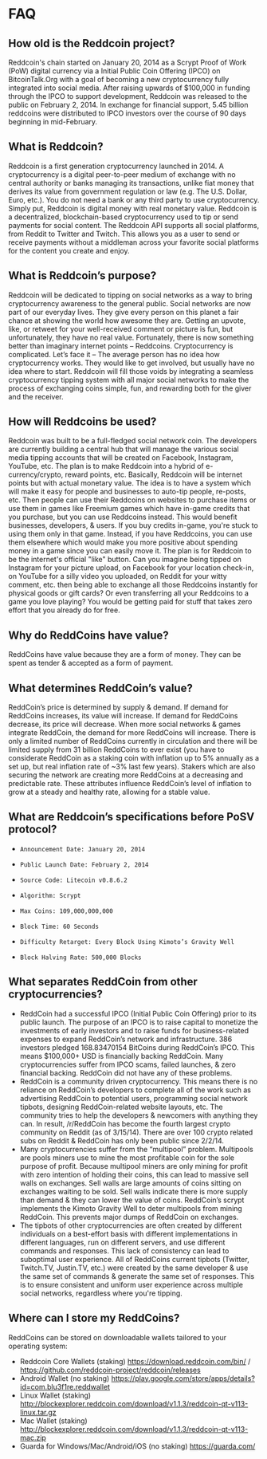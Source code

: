 # FAQ

## How old is the Reddcoin project?
Reddcoin's chain started on January 20, 2014 as a Scrypt Proof of Work (PoW) digital currency via a Initial Public Coin Offering (IPCO) on BitcoinTalk.Org with a goal of becoming a new cryptocurrency fully integrated into social media. After raising upwards of $100,000 in funding through the IPCO to support development, Reddcoin was released to the public on February 2, 2014. In exchange for financial support, 5.45 billion reddcoins were distributed to IPCO investors over the course of 90 days beginning in mid-February.

## What is Reddcoin? 
Reddcoin is a first generation cryptocurrency launched in 2014. A cryptocurrency is a digital peer-to-peer medium of exchange with no central authority or banks managing its transactions, unlike fiat money that derives its value from government regulation or law (e.g. The U.S. Dollar, Euro, etc.). You do not need a bank or any third party to use cryptocurrency.
Simply put, Reddcoin is digital money with real monetary value. Reddcoin is a decentralized, blockchain-based cryptocurrency used to tip or send payments for social content. The Reddcoin API supports all social platforms, from Reddit to Twitter and Twitch. This allows you as a user to send or receive payments without a middleman across your favorite social platforms for the content you create and enjoy.
 
## What is Reddcoin’s purpose?
Reddcoin will be dedicated to tipping on social networks as a way to bring cryptocurrency awareness to the general public. Social networks are now part of our everyday lives. They give every person on this planet a fair chance at showing the world how awesome they are. Getting an upvote, like, or retweet for your well-received comment or picture is fun, but unfortunately, they have no real value. Fortunately, there is now something better than imaginary internet points – Reddcoins.
Cryptocurrency is complicated. Let’s face it – The average person has no idea how cryptocurrency works. They would like to get involved, but usually have no idea where to start.
Reddcoin will fill those voids by integrating a seamless cryptocurrency tipping system with all major social networks to make the process of exchanging coins simple, fun, and rewarding both for the giver and the receiver.
 
## How will Reddcoins be used?
Reddcoin was built to be a full-fledged social network coin. The developers are currently building a central hub that will manage the various social media tipping accounts that will be created on Facebook, Instagram, YouTube, etc. The plan is to make Reddcoin into a hybrid of e-currency/crypto, reward points, etc. Basically, Reddcoin will be internet points but with actual monetary value.
The idea is to have a system which will make it easy for people and businesses to auto-tip people, re-posts, etc. Then people can use their Reddcoins on websites to purchase items or use them in games like Freemium games which have in-game credits that you purchase, but you can use Reddcoins instead.
This would benefit businesses, developers, & users. If you buy credits in-game, you're stuck to using them only in that game. Instead, if you have Reddcoins, you can use them elsewhere which would make you more positive about spending money in a game since you can easily move it.
The plan is for Reddcoin to be the internet's official "like" button. Can you imagine being tipped on Instagram for your picture upload, on Facebook for your location check-in, on YouTube for a silly video you uploaded, on Reddit for your witty comment, etc. then being able to exchange all those Reddcoins instantly for physical goods or gift cards? Or even transferring all your Reddcoins to a game you love playing? You would be getting paid for stuff that takes zero effort that you already do for free.

## Why do ReddCoins have value?
ReddCoins have value because they are a form of money. They can be spent as tender & accepted as a form of payment.

## What determines ReddCoin’s value?
ReddCoin’s price is determined by supply & demand. If demand for ReddCoins increases, its value will increase. If demand for ReddCoins decrease, its price will decrease. When more social networks & games integrate ReddCoin, the demand for more ReddCoins will increase. There is only a limited number of ReddCoins currently in circulation and there will be limited supply from 31 billion ReddCoins to ever exist (you have to considerate ReddCoin as a staking coin with inflation up to 5% annually as a set up, but real inflation rate of ~3% last few years). Stakers which are also securing the network are creating more ReddCoins at a decreasing and predictable rate. These attributes influence ReddCoin’s level of inflation to grow at a steady and healthy rate, allowing for a stable value.

## What are Reddcoin’s specifications before PoSV protocol?
*     Announcement Date: January 20, 2014
*     Public Launch Date: February 2, 2014
*     Source Code: Litecoin v0.8.6.2
*     Algorithm: Scrypt
*     Max Coins: 109,000,000,000
*     Block Time: 60 Seconds
*     Difficulty Retarget: Every Block Using Kimoto’s Gravity Well
* 	  Block Halving Rate: 500,000 Blocks

## What separates ReddCoin from other cryptocurrencies?
* ReddCoin had a successful IPCO (Initial Public Coin Offering) prior to its public launch. The purpose of an IPCO is to raise capital to monetize the investments of early investors and to raise funds for business-related expenses to expand ReddCoin’s network and infrastructure. 386 investors pledged 168.83470154 BitCoins during ReddCoin’s IPCO. This means $100,000+ USD is financially backing ReddCoin. Many cryptocurrencies suffer from IPCO scams, failed launches, & zero financial backing. ReddCoin did not have any of these problems.
* ReddCoin is a community driven cryptocurrency. This means there is no reliance on ReddCoin’s developers to complete all of the work such as advertising ReddCoin to potential users, programming social network tipbots, designing ReddCoin-related website layouts, etc. The community tries to help the developers & newcomers with anything they can. In result, /r/ReddCoin has become the fourth largest crypto community on Reddit (as of 3/15/14). There are over 100 crypto related subs on Reddit & ReddCoin has only been public since 2/2/14.
* Many cryptocurrencies suffer from the “multipool” problem. Multipools are pools miners use to mine the most profitable coin for the sole purpose of profit. Because multipool miners are only mining for profit with zero intention of holding their coins, this can lead to massive sell walls on exchanges. Sell walls are large amounts of coins sitting on exchanges waiting to be sold. Sell walls indicate there is more supply than demand & they can lower the value of coins. ReddCoin’s scrypt implements the Kimoto Gravity Well to deter multipools from mining ReddCoin. This prevents major dumps of ReddCoin on exchanges.
* The tipbots of other cryptocurrencies are often created by different individuals on a best-effort basis with different implementations in different languages, run on different servers, and use different commands and responses. This lack of consistency can lead to suboptimal user experience. All of ReddCoins current tipbots (Twitter, Twitch.TV, Justin.TV, etc.) were created by the same developer & use the same set of commands & generate the same set of responses. This is to ensure consistent and uniform user experience across multiple social networks, regardless where you're tipping.

## Where can I store my ReddCoins?
ReddCoins can be stored on downloadable wallets tailored to your operating system:

*	Reddcoin Core Wallets (staking) https://download.reddcoin.com/bin/ / https://github.com/reddcoin-project/reddcoin/releases
*	Android Wallet (no staking) https://play.google.com/store/apps/details?id=com.blu3f1re.reddwallet
*	Linux Wallet (staking) http://blockexplorer.reddcoin.com/download/v1.1.3/reddcoin-qt-v113-linux.tar.gz
*	Mac Wallet (staking) http://blockexplorer.reddcoin.com/download/v1.1.3/reddcoin-qt-v113-mac.zip
*	Guarda for Windows/Mac/Android/iOS (no staking) https://guarda.com/


